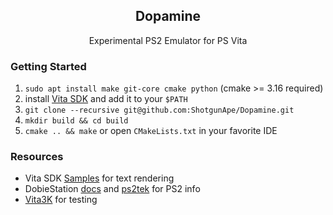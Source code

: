 <h2 align=center> Dopamine </h2>

<p align=center> Experimental PS2 Emulator for PS Vita </p>

### Getting Started
1. `sudo apt install make git-core cmake python` (cmake >= 3.16 required)
2. install [Vita SDK](https://vitasdk.org/) and add it to your `$PATH`
3. `git clone --recursive git@github.com:ShotgunApe/Dopamine.git`
4. `mkdir build && cd build`
5. `cmake .. && make` or open `CMakeLists.txt` in your favorite IDE

### Resources
- Vita SDK [Samples](https://github.com/vitasdk/samples) for text rendering
- DobieStation [docs](https://github.com/PSI-Rockin/DobieStation/wiki) and [ps2tek](https://psi-rockin.github.io/ps2tek/) for PS2 info
- [Vita3K](https://github.com/Vita3K/Vita3K/) for testing
